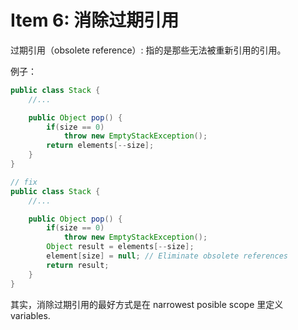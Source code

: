 # Item 6: 消除过期引用

过期引用（obsolete reference）: 指的是那些无法被重新引用的引用。

例子：
```java
public class Stack {
    //...

    public Object pop() {
        if(size == 0)
            throw new EmptyStackException();
        return elements[--size];
    }
}

// fix
public class Stack {
    //...

    public Object pop() {
        if(size == 0)
            throw new EmptyStackException();
        Object result = elements[--size];
        element[size] = null; // Eliminate obsolete references
        return result;
    }
}
```

其实，消除过期引用的最好方式是在 narrowest posible scope 里定义 variables.
